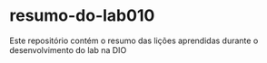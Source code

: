 # resumo-do-lab010
Este repositório contém o resumo das lições aprendidas durante o desenvolvimento do lab na DIO
